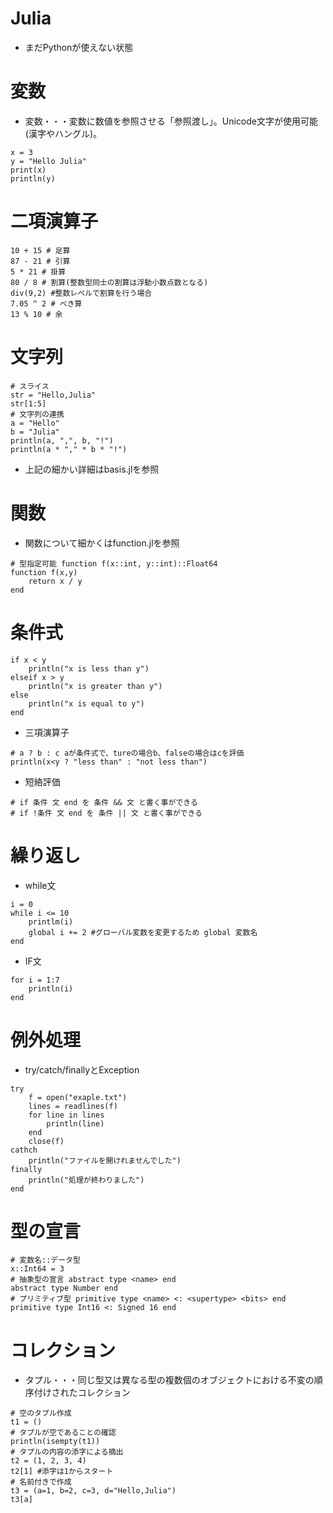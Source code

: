 # Julia
* まだPythonが使えない状態
# 変数
* 変数・・・変数に数値を参照させる「参照渡し」。Unicode文字が使用可能(漢字やハングル)。
```Julia:変数
x = 3
y = "Hello Julia"
print(x)
println(y)
```
# 二項演算子
```Julia:二項演算子
10 + 15 # 足算
87 - 21 # 引算
5 * 21 # 掛算
80 / 8 # 割算(整数型同士の割算は浮動小数点数となる)
div(9,2) #整数レベルで割算を行う場合
7.05 ^ 2 # べき算
13 % 10 # 余
```
# 文字列
```Julia:文字列
# スライス
str = "Hello,Julia"
str[1:5]
# 文字列の連携
a = "Hello"
b = "Julia"
println(a, ",", b, "!")
println(a * "," * b * "!")
```
* 上記の細かい詳細はbasis.jlを参照
# 関数
* 関数について細かくはfunction.jlを参照
```Julia:関数
# 型指定可能 function f(x::int, y::int)::Float64
function f(x,y)
    return x / y
end
```
# 条件式
```Julia:IF文
if x < y
    println("x is less than y")
elseif x > y
    println("x is greater than y")
else
    println("x is equal to y")
end
```
* 三項演算子
```Julia:三項演算子
# a ? b : c aが条件式で、tureの場合b、falseの場合はcを評価
println(x<y ? "less than" : "not less than")
```
* 短絡評価
```Julia:短絡評価
# if 条件 文 end を 条件 && 文 と書く事ができる
# if !条件 文 end を 条件 || 文 と書く事ができる
```
# 繰り返し
* while文
```Julia:while文
i = 0
while i <= 10
    printlm(i)
    global i += 2 #グローバル変数を変更するため global 変数名
end
```
* IF文
```Julia:IF文
for i = 1:7
    println(i)
end
```
# 例外処理
* try/catch/finallyとException
```Julia:例外処理
try
    f = open("exaple.txt")
    lines = readlines(f)
    for line in lines
        println(line)
    end
    close(f)
cathch
    println("ファイルを開けれませんでした")
finally
    println("処理が終わりました")
end
```
# 型の宣言
```Julia:型の宣言
# 変数名::データ型
x::Int64 = 3
# 抽象型の宣言 abstract type <name> end
abstract type Number end
# プリミティブ型 primitive type <name> <: <supertype> <bits> end
primitive type Int16 <: Signed 16 end
```
# コレクション
* タプル・・・同じ型又は異なる型の複数個のオブジェクトにおける不変の順序付けされたコレクション
```Julia:タプル
# 空のタプル作成
t1 = ()
# タプルが空であることの確認
println(isempty(t1))
# タプルの内容の添字による摘出
t2 = (1, 2, 3, 4)
t2[1] #添字は1からスタート
# 名前付きで作成
t3 = (a=1, b=2, c=3, d="Hello,Julia")
t3[a]
```